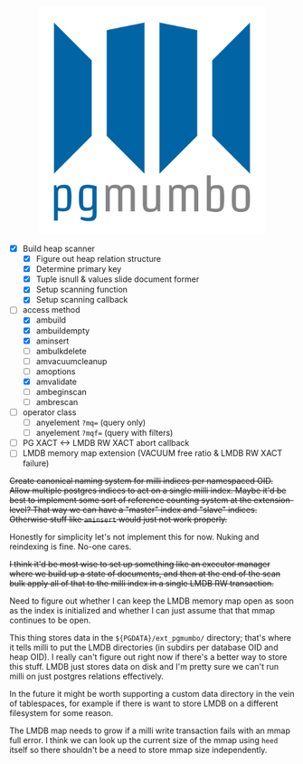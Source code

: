 <div align="center">
    <img alt="pgmumbo logo" src="pgmumbo.svg" width=400>
</div>

- [x] Build heap scanner
  - [x] Figure out heap relation structure
  - [x] Determine primary key
  - [x] Tuple isnull & values slide document former
  - [x] Setup scanning function
  - [x] Setup scanning callback
- [ ] access method
  - [x] ambuild
  - [x] ambuildempty
  - [x] aminsert
  - [ ] ambulkdelete
  - [ ] amvacuumcleanup
  - [ ] amoptions
  - [x] amvalidate
  - [ ] ambeginscan
  - [ ] ambrescan
- [ ] operator class
  - [ ] anyelement `?mq=` (query only)
  - [ ] anyelement `?mqf=` (query with filters)
- [ ] PG XACT <-> LMDB RW XACT abort callback
- [ ] LMDB memory map extension (VACUUM free ratio & LMDB RW XACT failure)

~~Create canonical naming system for milli indices per namespaced OID. Allow multiple postgres indices to act on a single milli index. Maybe it'd be best to implement some sort of reference counting system at the extension-level? That way we can have a "master" index and "slave" indices. Otherwise stuff like `aminsert` would just not work properly.~~

Honestly for simplicity let's not implement this for now. Nuking and reindexing is fine. No-one cares.

~~I think it'd be most wise to set up something like an executor manager where we build up a state of documents, and then at the end of the scan bulk apply all of that to the milli index in a single LMDB RW transaction.~~

Need to figure out whether I can keep the LMDB memory map open as soon as the index is initialized and whether I can just assume that that mmap continues to be open.

This thing stores data in the `${PGDATA}/ext_pgmumbo/` directory; that's where it tells milli to put the LMDB directories (in subdirs per database OID and heap OID). I really can't figure out right now if there's a better way to store this stuff. LMDB just stores data on disk and I'm pretty sure we can't run milli on just postgres relations effectively.

In the future it might be worth supporting a custom data directory in the vein of tablespaces, for example if there is want to store LMDB on a different filesystem for some reason.

The LMDB map needs to grow if a milli write transaction fails with an mmap full error. I think we can look up the current size of the mmap using `heed` itself so there shouldn't be a need to store mmap size independently.
